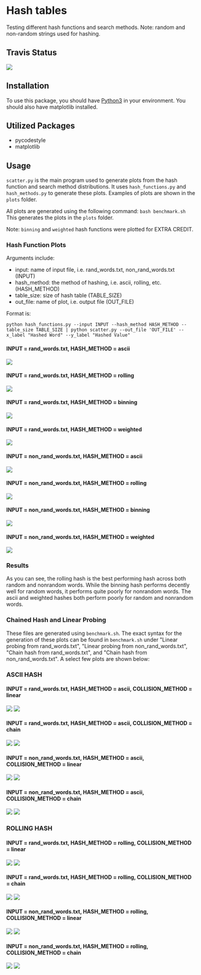 # Hash tables
Testing different hash functions and search methods. 
Note: random and non-random strings used for hashing. 

## Travis Status
![](https://travis-ci.com/cu-swe4s-fall-2019/hash-tables-rymo1354.svg?branch=master)

## Installation
To use this package, you should have [Python3](https://www.python.org/download/releases/3.6/) in your environment. You should also have matplotlib installed.

## Utilized Packages
* pycodestyle
* matplotlib

## Usage
`scatter.py` is the main program used to generate plots from the hash function and search method distributions. It uses `hash_functions.py` and `hash_methods.py` to generate these plots. Examples of plots are shown in the `plots` folder.

All plots are generated using the following command:
`bash benchmark.sh`
This generates the plots in the `plots` folder. 

Note: `binning` and `weighted` hash functions were plotted for EXTRA CREDIT.

### Hash Function Plots
Arguments include:
* input: name of input file, i.e. rand_words.txt, non_rand_words.txt (INPUT)
* hash_method: the method of hashing, i.e. ascii, rolling, etc. (HASH_METHOD)
* table_size: size of hash table (TABLE_SIZE)
* out_file: name of plot, i.e. output file (OUT_FILE)

Format is:
```
python hash_functions.py --input INPUT --hash_method HASH_METHOD --table_size TABLE_SIZE | python scatter.py --out_file 'OUT_FILE' --x_label "Hashed Word" --y_label "Hashed Value"
```
#### INPUT = rand_words.txt, HASH_METHOD = ascii
![](plots/ascii_random.png)

#### INPUT = rand_words.txt, HASH_METHOD = rolling
![](plots/rolling_random.png)   

#### INPUT = rand_words.txt, HASH_METHOD = binning
![](plots/binning_random.png)   

#### INPUT = rand_words.txt, HASH_METHOD = weighted
![](plots/weighted_random.png)

#### INPUT = non_rand_words.txt, HASH_METHOD = ascii
![](plots/ascii_nonrandom.png)             
 
#### INPUT = non_rand_words.txt, HASH_METHOD = rolling
![](plots/rolling_nonrandom.png) 
 
#### INPUT = non_rand_words.txt, HASH_METHOD = binning
![](plots/binning_nonrandom.png) 
 
#### INPUT = non_rand_words.txt, HASH_METHOD = weighted
![](plots/weighted_nonrandom.png)    

### Results

As you can see, the rolling hash is the best performing hash across both random and nonrandom words. While the binning hash performs decently well for random words, it performs quite poorly for nonrandom words. The ascii and weighted hashes both perform poorly for random and nonrandom words. 

### Chained Hash and Linear Probing
These files are generated using `benchmark.sh`. The exact syntax for the generation of these plots can be found in `benchmark.sh` under "Linear probing from rand_words.txt", "Linear probing from non_rand_words.txt", "Chain hash from rand_words.txt", and "Chain hash from non_rand_words.txt". A select few plots are shown below: 

### ASCII HASH

#### INPUT = rand_words.txt, HASH_METHOD = ascii, COLLISION_METHOD = linear
![](plots/ascii_linear_rand_add_time.png)
![](plots/ascii_linear_rand_search_time.png)

#### INPUT = rand_words.txt, HASH_METHOD = ascii, COLLISION_METHOD = chain
![](plots/ascii_chain_rand_add_time.png)
![](plots/ascii_chain_rand_search_time.png)

#### INPUT = non_rand_words.txt, HASH_METHOD = ascii, COLLISION_METHOD = linear
![](plots/ascii_linear_nonrand_add_time.png)
![](plots/ascii_linear_nonrand_search_time.png)

#### INPUT = non_rand_words.txt, HASH_METHOD = ascii, COLLISION_METHOD = chain
![](plots/ascii_chain_nonrand_add_time.png)
![](plots/ascii_chain_nonrand_search_time.png)

### ROLLING HASH

#### INPUT = rand_words.txt, HASH_METHOD = rolling, COLLISION_METHOD = linear
![](plots/rolling_linear_rand_add_time.png)
![](plots/rolling_linear_rand_search_time.png)

#### INPUT = rand_words.txt, HASH_METHOD = rolling, COLLISION_METHOD = chain
![](plots/rolling_chain_rand_add_time.png)
![](plots/rolling_chain_rand_search_time.png)

#### INPUT = non_rand_words.txt, HASH_METHOD = rolling, COLLISION_METHOD = linear
![](plots/rolling_linear_nonrand_add_time.png)
![](plots/rolling_linear_nonrand_search_time.png)

#### INPUT = non_rand_words.txt, HASH_METHOD = rolling, COLLISION_METHOD = chain
![](plots/rolling_chain_nonrand_add_time.png)
![](plots/rolling_chain_nonrand_search_time.png)
